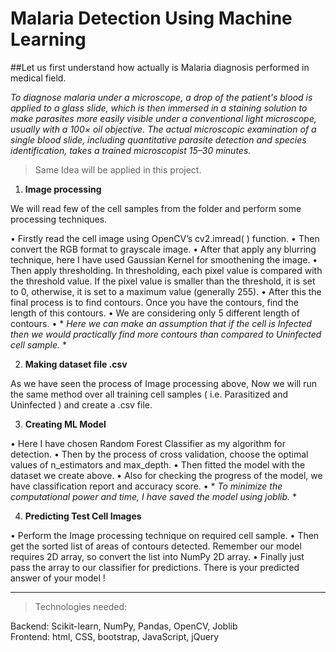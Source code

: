 # Malaria Detection Using Machine Learning

##Let us first understand how actually is Malaria diagnosis  performed in medical field.

*To diagnose malaria under a microscope, a drop of the patient's blood is applied to a glass slide, which is then immersed in a staining solution to make parasites more easily visible under a conventional light microscope, usually with a 100× oil objective. The actual microscopic examination of a single blood slide, including quantitative parasite detection and species identification, takes a trained microscopist 15–30 minutes.*


> Same Idea will be applied in this project.

1.	**Image processing** 

We will read few of the cell samples from the folder and perform some processing techniques. 

•	Firstly read the cell image using OpenCV’s cv2.imread( ) function. 
•	Then convert the RGB format to grayscale image. 
•	After that apply any blurring technique, here I have used Gaussian Kernel for smoothening the image. 
•	Then apply thresholding. In thresholding, each pixel value is compared with the threshold value. If the pixel value is smaller than the threshold, it is set to 0,   otherwise, it is set to a maximum value (generally 255). 
•	After this the final process is to find contours. Once you have the contours, find the length of this contours. 
•	We are considering only 5 different length of contours.
•	* *Here we can make an assumption that if the cell is Infected then we would practically find more contours than compared to Uninfected cell sample.* *

2.	**Making dataset file .csv**

As we have seen the process of Image processing above, Now we will run the same method over all training cell samples ( i.e. Parasitized and Uninfected ) and create a .csv file.

3.	**Creating ML Model**

•	Here I have chosen Random Forest Classifier as my algorithm for detection. 
•	Then by the process of cross validation, choose the optimal values of n_estimators and max_depth. 
•	Then fitted the model with the dataset we create above. 
•	Also for checking the progress of the model, we have classification report and accuracy score.
•	* *To minimize the computational power and time, I have saved the model using joblib.* *


4.	**Predicting Test Cell Images**

•	Perform the Image processing technique on required cell sample. 
•	Then get the sorted list of areas of contours detected. Remember our model requires 2D array, so convert the list into NumPy 2D array. 
•	Finally just pass the array to our classifier for predictions. There is your predicted answer of your model !


- - - - - - - - - - - - - - - - - - - - - - - - - - - - - - - - - - - - - - - - - - - - - - - - 

>Technologies needed:

Backend: Scikit-learn, NumPy, Pandas, OpenCV, Joblib <br />
Frontend: html, CSS, bootstrap, JavaScript, jQuery
